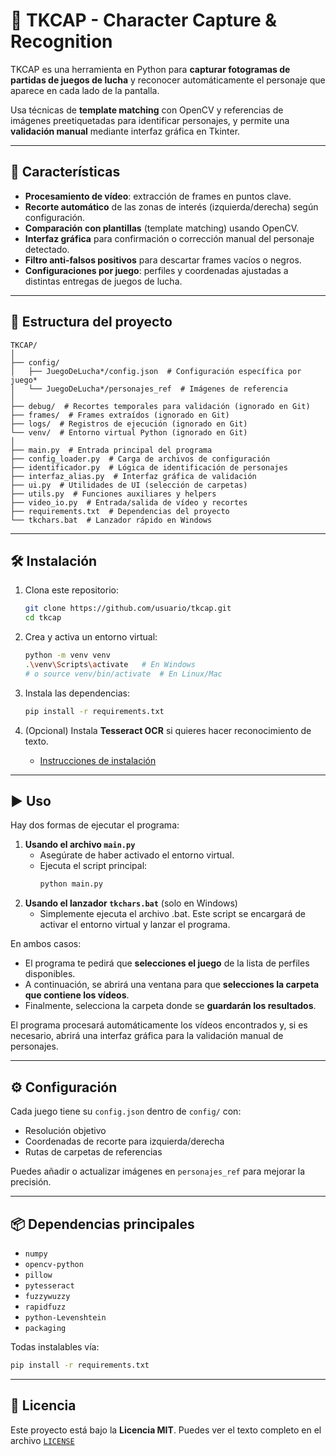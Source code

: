 # 🥋 TKCAP - Character Capture & Recognition

TKCAP es una herramienta en Python para **capturar fotogramas de partidas de juegos de lucha** y reconocer automáticamente el personaje que aparece en cada lado de la pantalla.

Usa técnicas de **template matching** con OpenCV y referencias de imágenes preetiquetadas para identificar personajes, y permite una **validación manual** mediante interfaz gráfica en Tkinter.

-----

## 🚀 Características

  - **Procesamiento de vídeo**: extracción de frames en puntos clave.
  - **Recorte automático** de las zonas de interés (izquierda/derecha) según configuración.
  - **Comparación con plantillas** (template matching) usando OpenCV.
  - **Interfaz gráfica** para confirmación o corrección manual del personaje detectado.
  - **Filtro anti-falsos positivos** para descartar frames vacíos o negros.
  - **Configuraciones por juego**: perfiles y coordenadas ajustadas a distintas entregas de juegos de lucha.

-----

## 📂 Estructura del proyecto

```
TKCAP/
│
├── config/
│   ├── JuegoDeLucha*/config.json  # Configuración específica por juego*
│   └── JuegoDeLucha*/personajes_ref  # Imágenes de referencia
│
├── debug/  # Recortes temporales para validación (ignorado en Git)
├── frames/  # Frames extraídos (ignorado en Git)
├── logs/  # Registros de ejecución (ignorado en Git)
└── venv/  # Entorno virtual Python (ignorado en Git)
│
├── main.py  # Entrada principal del programa
├── config_loader.py  # Carga de archivos de configuración
├── identificador.py  # Lógica de identificación de personajes
├── interfaz_alias.py  # Interfaz gráfica de validación
├── ui.py  # Utilidades de UI (selección de carpetas)
├── utils.py  # Funciones auxiliares y helpers
├── video_io.py  # Entrada/salida de vídeo y recortes
├── requirements.txt  # Dependencias del proyecto
└── tkchars.bat  # Lanzador rápido en Windows
```

-----

## 🛠 Instalación

1.  Clona este repositorio:

    ```bash
    git clone https://github.com/usuario/tkcap.git
    cd tkcap
    ```

2.  Crea y activa un entorno virtual:

    ```bash
    python -m venv venv
    .\venv\Scripts\activate   # En Windows
    # o source venv/bin/activate  # En Linux/Mac
    ```

3.  Instala las dependencias:

    ```bash
    pip install -r requirements.txt
    ```

4.  (Opcional) Instala **Tesseract OCR** si quieres hacer reconocimiento de texto.

      * [Instrucciones de instalación](https://github.com/tesseract-ocr/tesseract/wiki)

-----

## ▶️ Uso

Hay dos formas de ejecutar el programa:

1.  **Usando el archivo `main.py`**
      * Asegúrate de haber activado el entorno virtual.
      * Ejecuta el script principal:
        ```bash
        python main.py
        ```
2.  **Usando el lanzador `tkchars.bat`** (solo en Windows)
      * Simplemente ejecuta el archivo .bat. Este script se encargará de activar el entorno virtual y lanzar el programa.

En ambos casos:

  * El programa te pedirá que **selecciones el juego** de la lista de perfiles disponibles.
  * A continuación, se abrirá una ventana para que **selecciones la carpeta que contiene los vídeos**.
  * Finalmente, selecciona la carpeta donde se **guardarán los resultados**.

El programa procesará automáticamente los vídeos encontrados y, si es necesario, abrirá una interfaz gráfica para la validación manual de personajes.

-----

## ⚙️ Configuración

Cada juego tiene su `config.json` dentro de `config/` con:

  * Resolución objetivo
  * Coordenadas de recorte para izquierda/derecha
  * Rutas de carpetas de referencias

Puedes añadir o actualizar imágenes en `personajes_ref` para mejorar la precisión.

-----

## 📦 Dependencias principales

  * `numpy`
  * `opencv-python`
  * `pillow`
  * `pytesseract`
  * `fuzzywuzzy`
  * `rapidfuzz`
  * `python-Levenshtein`
  * `packaging`

Todas instalables vía:

```bash
pip install -r requirements.txt
```

-----

## 📄 Licencia

Este proyecto está bajo la **Licencia MIT**. Puedes ver el texto completo en el archivo [`LICENSE`](./LICENSE)
